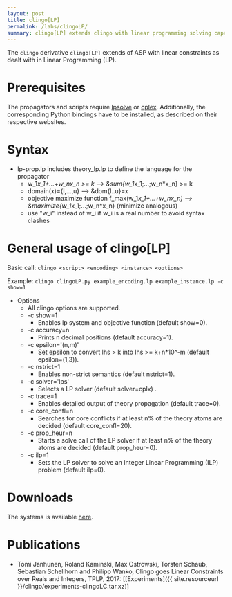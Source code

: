 ```yaml
---
layout: post
title: clingo[LP]
permalink: /labs/clingoLP/
summary: clingo[LP] extends clingo with linear programming solving capabilities.
---
```


The `clingo` derivative `clingo[LP]` extends of ASP with linear constraints as dealt with in Linear Programming (LP). 

# Prerequisites
The propagators and scripts require [lpsolve](https://sourceforge.net/projects/lpsolve/) or [cplex](https://www.ibm.com/support/knowledgecenter/SSSA5P_12.7.0/ilog.odms.cplex.help/CPLEX/GettingStarted/topics/set_up/Python_setup.html).
Additionally, the corresponding Python bindings have to be installed, as described on their respective websites.

# Syntax
* lp-prop.lp includes theory_lp.lp to define the language for the propagator
    * w_1*x_1+...+w_nx_n >= k --> &sum{w_1*x_1;...;w_n*x_n} >= k
    * domain(x)={l,...,u} --> &dom{l..u}=x
    * objective maximize function f_max(w_1*x_1+...+w_nx_n) --> &maximize{w_1*x_1;...;w_n*x_n} (minimize analogous)
    * use "w_i" instead of w_i if w_i is a real number to avoid syntax clashes

# General usage of clingo[LP]
Basic call:
`clingo <script> <encoding> <instance> <options>`

Example:
`clingo clingoLP.py example_encoding.lp example_instance.lp -c show=1`

* Options 
    * All clingo options are supported.
    * -c show=1
        * Enables lp system and objective function (default show=0).
    * -c accuracy=n 
        * Prints n decimal positions (default accuracy=1).
    * -c epsilon='(n,m)'
        * Set epsilon to convert lhs > k into lhs >= k+n*10^-m (default epsilon=(1,3)).
    * -c nstrict=1
        * Enables non-strict semantics (default nstrict=1).
    * -c solver='lps'
        * Selects a LP solver (default solver=cplx) .
    * -c trace=1
        * Enables detailed output of theory propagation (default trace=0).
    * -c core_confl=n
        * Searches for core conflicts if at least n% of the theory atoms are decided (default core_confl=20).
    * -c prop_heur=n
        * Starts a solve call of the LP solver if at least n% of the theory atoms are decided (default prop_heur=0).
    * -c ilp=1
        * Sets the LP solver to solve an Integer Linear Programming (ILP) problem (default ilp=0).

# Downloads

The systems is available [here](https://github.com/potassco/clingoLP).

# Publications

- Tomi Janhunen, Roland Kaminski, Max Ostrowski, Torsten Schaub, Sebastian Schellhorn and Philipp Wanko,
  Clingo goes Linear Constraints over Reals and Integers, TPLP, 2017:
  [[Experiments]({{ site.resourceurl }}/clingo/experiments-clingoLC.tar.xz)]
